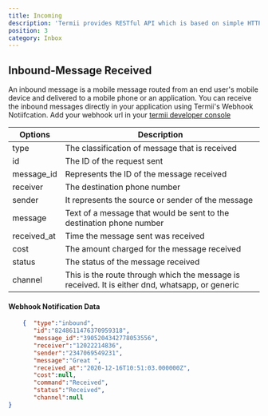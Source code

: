 ```yaml
---
title: Incoming
description: 'Termii provides RESTful API which is based on simple HTTP POST/GET requests. Our API lets you create, send, and verify messages, as well as, track your delivery statistics.'
position: 3
category: Inbox
---
```


## Inbound-Message Received
An inbound message is a mobile message routed from an end user's mobile device and delivered to a mobile phone or an application.
You can receive the inbound messages directly in your application using Termii's Webhook Notiifcation.
Add your webhook url in your <a href="https://termii.com/account/webhook/config" target="_blank">termii developer console</a>



Options | Description |
--- | --- |
type | The classification of message that is received  | 
id |   The  ID of the request sent| 
message_id | Represents the ID of the message received  | 
receiver |  The destination phone number  | 
sender | It represents the source or sender of the message | 
message | Text of a message that would be sent to the destination phone number | 
received_at | Time the message sent was received | 
cost | The amount charged for the message received | 
status | The status of the message received | 
channel | This is the route through which the message is received. It is either dnd, whatsapp, or generic | 

####  Webhook Notification Data


```JSON
    {  "type":"inbound",
       "id":"8248611476370959318",
       "message_id":"3905204342778053556",
       "receiver":"12022214836",
       "sender":"2347069549231",
       "message":"Great ",
       "received_at":"2020-12-16T10:51:03.000000Z",
       "cost":null,
       "command":"Received",
       "status":"Received",
       "channel":null
}	        
```


